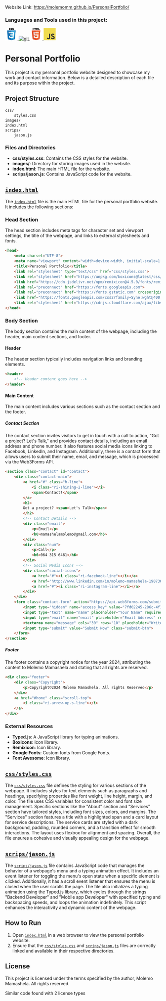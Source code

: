 Website Link: https://molemomm.github.io/PersonalPortfolio/

<h3 align="left">Languages and Tools used in this project:</h3>
<p align="left"> <a href="https://www.w3schools.com/css/" target="_blank" rel="noreferrer"> <img src="https://raw.githubusercontent.com/devicons/devicon/master/icons/css3/css3-original-wordmark.svg" alt="css3" width="40" height="40"/> </a> <a href="https://git-scm.com/" target="_blank" rel="noreferrer"> <img src="https://www.vectorlogo.zone/logos/git-scm/git-scm-icon.svg" alt="git" width="40" height="40"/> </a> <a href="https://www.w3.org/html/" target="_blank" rel="noreferrer"> <img src="https://raw.githubusercontent.com/devicons/devicon/master/icons/html5/html5-original-wordmark.svg" alt="html5" width="40" height="40"/> </a> <a href="https://developer.mozilla.org/en-US/docs/Web/JavaScript" target="_blank" rel="noreferrer"> <img src="https://raw.githubusercontent.com/devicons/devicon/master/icons/javascript/javascript-original.svg" alt="javascript" width="40" height="40"/> </a> </p>




# Personal Portfolio
This project is my personal portfolio website designed to showcase my work and contact information. Below is a detailed description of each file and its purpose within the project.

## Project Structure

```
css/
    styles.css
images/
index.html
scrips/
    jason.js
```

### Files and Directories

- **css/styles.css**: Contains the CSS styles for the website.
- **images/**: Directory for storing images used in the website.
- **index.html**: The main HTML file for the website.
- **scrips/jason.js**: Contains JavaScript code for the website.

## [`index.html`](index.html )

The [`index.html`](index.html ) file is the main HTML file for the personal portfolio website. It includes the following sections:

### Head Section

The head section includes meta tags for character set and viewport settings, the title of the webpage, and links to external stylesheets and fonts.

```html
<head>
    <meta charset="UTF-8">
    <meta name="viewport" content="width=device-width, initial-scale=1.0">
    <title>Personal Portfolio</title>
    <link rel="stylesheet" type="text/css" href="css/styles.css">
    <link rel="stylesheet" href="https://unpkg.com/boxicons@latest/css/boxicons.min.css">
    <link href="https://cdn.jsdelivr.net/npm/remixicon@4.5.0/fonts/remixicon.css" rel="stylesheet"/>
    <link rel="preconnect" href="https://fonts.googleapis.com">
    <link rel="preconnect" href="https://fonts.gstatic.com" crossorigin>
    <link href="https://fonts.googleapis.com/css2?family=Syne:wght@400..800&display=swap" rel="stylesheet">
    <link rel="stylesheet" href="https://cdnjs.cloudflare.com/ajax/libs/font-awesome/6.6.0/css/all.min.css">
</head>
```

### Body Section

The body section contains the main content of the webpage, including the header, main content sections, and footer.

#### Header

The header section typically includes navigation links and branding elements.

```html
<header>
    <!-- Header content goes here -->
</header>
```

#### Main Content

The main content includes various sections such as the contact section and the footer.

##### Contact Section

The contact section invites visitors to get in touch with a call to action, "Got a project? Let's Talk," and provides contact details, including an email address and phone number. It also features social media icons linking to Facebook, LinkedIn, and Instagram. Additionally, there is a contact form that allows users to submit their name, email, and message, which is processed via the Web3Forms API.

```html
<section class="contact" id="contact">
    <div class="contact-main">
        <a href="#" class="h-line">
            <i class="ri-shining-2-line"></i>
            <span>Contact!</span>
        </a>
        <h2>
        Got a project? <span>Let's Talk</span>
        </h2>
        <!-- Contact Details -->
        <div class="email">
            <p>Email</p>
            <h6>mamashelamolemo@gmail.com</h6>
        </div>
        <div class="num">
            <p>Call</p>
            <h6>064 315 6461</h6>
        </div>
        <!-- Social Media Icons -->
        <div class="social-icons">
            <a href="#"><i class="ri-facebook-line"></i></a>
            <a href="http://www.linkedin.com/in/molemo-mamashela-190736244" target="_blank" rel="noopener"><i class="ri-linkedin-line"></i></a>
            <a href="#"><i class="ri-instagram-line"></i></a>
        </div>
    </div>
    <form class="contact-form" action="https://api.web3forms.com/submit" method="POST">
        <input type="hidden" name="access_key" value="7fd02245-286c-4f19-9a24-a6201e6a603b">
        <input type="text" name="name" placeholder="Your Name" required>
        <input type="email" name="email" placeholder="Email Address" required>
        <textarea name="message" cols="30" rows="10" placeholder="Write Message here..." required></textarea>
        <input type="submit" value="Submit Now" class="submit-btn">
    </form>
</section>
```

##### Footer

The footer contains a copyright notice for the year 2024, attributing the content to Molemo Mamashela and stating that all rights are reserved.

```html
<div class="footer">
    <div class="Copyright">
        <p>Copyright©2024 Molemo Mamashela. All rights Reserved</p>
    </div>
    <a href="#home" class="scroll-top">
        <i class="ri-arrow-up-s-line"></i>
    </a>
</div>
```

### External Resources

- **Typed.js**: A JavaScript library for typing animations.
- **Boxicons**: Icon library.
- **Remixicon**: Icon library.
- **Google Fonts**: Custom fonts from Google Fonts.
- **Font Awesome**: Icon library.

## [`css/styles.css`](css/styles.css )

The [`css/styles.css`](css/styles.css ) file defines the styling for various sections of the webpage. It includes styles for text elements such as paragraphs and headings, specifying properties like font weight, line height, margin, and color. The file uses CSS variables for consistent color and font size management. Specific sections like the "About" section and "Services" section have tailored styles, including font sizes, colors, and margins. The "Services" section features a title with a highlighted span and a card layout for service descriptions. The service cards are styled with a dark background, padding, rounded corners, and a transition effect for smooth interactions. The layout uses flexbox for alignment and spacing. Overall, the file ensures a cohesive and visually appealing design for the webpage.

## [`scrips/jason.js`](scrips/jason.js )

The [`scrips/jason.js`](scrips/jason.js ) file contains JavaScript code that manages the behavior of a webpage's menu and a typing animation effect. It includes an event listener for toggling the menu's open state when a specific element is clicked. Additionally, it has a scroll event listener that ensures the menu is closed when the user scrolls the page. The file also initializes a typing animation using the Typed.js library, which cycles through the strings "Backend Developer" and "Mobile app Developer" with specified typing and backspacing speeds, and loops the animation indefinitely. This script enhances the interactivity and dynamic content of the webpage.

## How to Run

1. Open [`index.html`](index.html ) in a web browser to view the personal portfolio website.
2. Ensure that the [`css/styles.css`](css/styles.css ) and [`scrips/jason.js`](scrips/jason.js ) files are correctly linked and available in their respective directories.

## License

This project is licensed under the terms specified by the author, Molemo Mamashela. All rights reserved.

Similar code found with 2 license types
